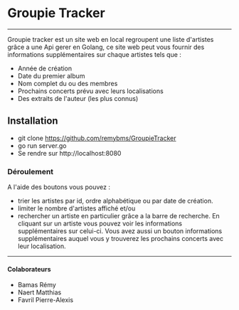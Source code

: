 # Groupie Tracker

*** 
Groupie tracker est un site web en local regroupent une liste d'artistes grâce a une Api gerer en Golang, ce site web peut vous fournir des informations supplémentaires sur chaque artistes tels que :

- Année de création 
- Date du premier album 
- Nom complet du ou des membres 
- Prochains concerts prévu avec leurs localisations
- Des extraits de l'auteur (les plus connus)


## Installation
- git clone https://github.com/remybms/GroupieTracker
- go run server.go 
- Se rendre sur http://localhost:8080


### Déroulement
A l'aide des boutons vous pouvez :
- trier les artistes par id, ordre alphabétique ou par date de création.
- limiter le nombre d'artistes affiché et/ou 
- rechercher un artiste en particulier grâce a la barre de recherche.
En cliquant sur un artiste vous pouvez voir les informations supplémentaires sur celui-ci.
Vous avez aussi un bouton informations supplémentaires auquel vous y trouverez les prochains concerts avec leur localisation.

***

#### Colaborateurs 
- Bamas Rémy
- Naert Matthias
- Favril Pierre-Alexis